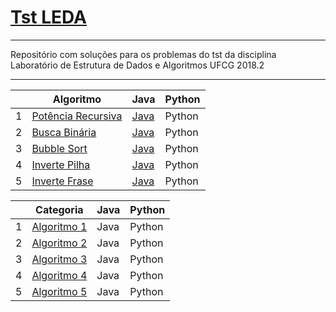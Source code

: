 # [Tst LEDA](http://tst-eda.splab.ufcg.edu.br/)

------------------------------

Repositório com soluções para os problemas do tst da disciplina  Laboratório de Estrutura de Dados e Algoritmos UFCG 2018.2

------------------------------


|    | Algoritmo           | Java | Python |
| -- | ------------------- | ---- | ------ |
| 1 | [Potência Recursiva](https://github.com/Viniciuswps/tst-leda/blob/master/potenciaRecursiva/README.md) | [Java](https://github.com/Viniciuswps/tst-leda/tree/master/potenciaRecursiva) | Python|
| 2 | [Busca Binária](https://github.com/Viniciuswps/tst-leda/blob/master/buscaBinaria/README.md) | [Java](https://github.com/Viniciuswps/tst-leda/tree/master/buscaBinaria) | Python |
| 3 | [Bubble Sort](https://github.com/Viniciuswps/tst-leda/blob/master/bubbleSort/README.md) | [Java](https://github.com/Viniciuswps/tst-leda/tree/master/bubbleSort) | Python |
| 4 | [Inverte Pilha](https://github.com/Viniciuswps/tst-leda/blob/master/invertePilha/README.md) | [Java](https://github.com/Viniciuswps/tst-leda/tree/master/invertePilha) | Python |
| 5 | [Inverte Frase](https://github.com/Viniciuswps/tst-leda/blob/master/inverteFrase/README.md) | [Java](https://github.com/Viniciuswps/tst-leda/tree/master/inverteFrase) | Python |

|    | Categoria            | Java | Python |
| -- | -------------------- | ---- | ------ |
| 1 | [Algoritmo 1]() | Java | Python |
| 2 | [Algoritmo 2]() | Java | Python |
| 3 | [Algoritmo 3]() | Java | Python |
| 4 | [Algoritmo 4]() | Java | Python |
| 5 | [Algoritmo 5]() | Java | Python |
